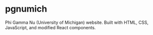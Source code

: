 # pgnumich
Phi Gamma Nu (University of Michigan) website. Built with HTML, CSS, JavaScript, and modified React components.
